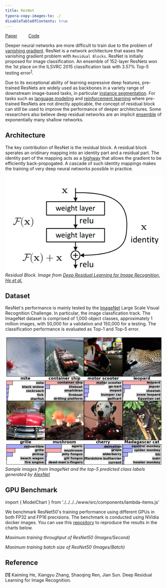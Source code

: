 ```yaml
---
title: ResNet
typora-copy-images-to: ./
disableTableOfContents: true
---
```


[Paper](https://arxiv.org/abs/1512.03385)   &nbsp; &nbsp; &nbsp; &nbsp; [Code](https://github.com/NVIDIA/DeepLearningExamples/tree/master/PyTorch/Classification/ConvNets/resnet50v1.5)

Deeper neural networks are more difficult to train due to the problem of [vanishing gradient](https://en.wikipedia.org/wiki/Vanishing_gradient_problem). ResNet is a network architecture that eases the vanishing gradient problem with `Residual Blocks`.  ResNet is initially proposed for image classification. An ensemble of 152-layer ResNets won the 1st place on the ILSVRC 2015 classification task with 3.57% Top-5 testing error<sup id="a1">[1](#f1)</sup>. 

Due to its exceptional ability of learning expressive deep features, pre-trained ResNets are widely used as backbones in a variety range of downstream image-based tasks, in particular [instance segmentation](https://arxiv.org/abs/1703.06870). For tasks such as [language modeling](https://arxiv.org/abs/1706.03762) and [reinforcement learning](https://www.nature.com/articles/nature24270%3E) where pre-trained ResNets are not directly applicable, the concept of residual block can still be used to improve the performance of deeper architectures. Some researchers also believe deep residual networks are an implicit [ensemble](https://arxiv.org/abs/1605.06431) of exponentially many shallow networks.

## Architecture

The key contribution of ResNet is the residual block. A residual block sperates an oridinary mapping into an identity part and a residual part. The identity part of the mapping acts as a [highway](https://arxiv.org/pdf/1505.00387.pdf) that allows the gradient to be efficiently back-propogated. A cascade of such identity mappings makes the training of very deep neural networks possible in practice.

![Residual Block](residualblock.png)
*Residual Block. Image from [Deep Residual Learning for Image Recognition, He et al.](https://arxiv.org/abs/1512.03385)*

## Dataset

ResNet's performance is mainly tested by the [ImageNet](http://www.image-net.org/) Large Scale Visual Recognition Challenge. In particular, the image classfication track. The ImageNet dataset is comprised of 1,000 object classes, approximately 1 million images, with 50,000 for a validation and 150,000 for a testing. The classification performance is evaluated as Top-1 and Top-5 error.

![ImageNet](imagenet-alex.png)*Sample images from ImageNet and the top-5 predicted class labels generated by [AlexNet](https://papers.nips.cc/paper/4824-imagenet-classification-with-deep-convolutional-neural-networks)*

## GPU Benchmark

import { ModelChart } from './../../../www/src/components/lambda-items.js'

We benchmark ResNet50's training performance using different GPUs in both FP32 and FP16 precisions. The benchmark is conducted using NVidia docker images. You can use this [repository](https://github.com/lambdal/deeplearning-benchmark) to reproduce the results in the charts below.


<ModelChart selected_model='resnet50' selected_gpu='V100' selected_metric="throughput"/>

*Maximum training throughput of ResNet50 (Images/Second)*


<ModelChart selected_model='resnet50' selected_gpu='V100' selected_metric="bs"/>

*Maximum training batch size of ResNet50 (Images/Batch)*

## Reference

<b id="f1">[1]</b> Kaiming He, Xiangyu Zhang, Shaoqing Ren, Jian Sun. Deep Residual Learning for Image Recognition.